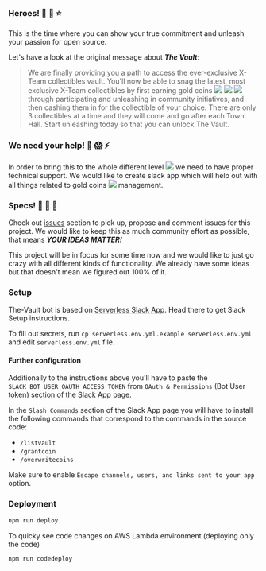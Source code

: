 ### Heroes! :bow: :muscle: :star:

This is the time where you can show your true commitment and unleash your passion for open source.

Let's have a look at the original message about ***The Vault***:

>We are finally providing you a path to access the ever-exclusive X-Team collectibles vault. You'll now be able to snag the latest, most exclusive X-Team collectibles by first earning gold coins ![](https://raw.githubusercontent.com/snipe/awesome-emoji/master/mario/Coin-Pip.gif) ![](https://raw.githubusercontent.com/snipe/awesome-emoji/master/mario/Coin-Pip.gif) ![](https://raw.githubusercontent.com/snipe/awesome-emoji/master/mario/Coin-Pip.gif) through participating and unleashing in community initiatives, and then cashing them in for the collectible of your choice. There are only 3 collectibles at a time and they will come and go after each Town Hall. Start unleashing today so that you can unlock The Vault.

### We need your help! :fire_engine: :scream: :zap:

In order to bring this to the whole different level ![](https://github.com/snipe/awesome-emoji/blob/master/mario/toad.gif?raw=true) we need to have proper technical support. We would like to create slack app which will help out with all things related to gold coins ![](https://raw.githubusercontent.com/snipe/awesome-emoji/master/mario/Coin-Pip.gif) management.

### Specs! :pencil: :green_book: :card_index:

Check out [issues](https://github.com/jacekelgda/the-vault/issues) section to pick up, propose and comment issues for this project. We would like to keep this as much community effort as possible, that means ***YOUR IDEAS MATTER!***

This project will be in focus for some time now and we would like to just go crazy with all different kinds of functionality. We already have some ideas but that doesn't mean we figured out 100% of it.


### Setup

The-Vault bot is based on [Serverless Slack App](https://github.com/johnagan/serverless-slack-app). Head there to get Slack Setup instructions.

To fill out secrets, run `cp serverless.env.yml.example serverless.env.yml` and edit `serverless.env.yml` file.

#### Further configuration

Additionally to the instructions above you'll have to paste the `SLACK_BOT_USER_OAUTH_ACCESS_TOKEN` from `OAuth & Permissions` (Bot User token) section of the Slack App page.

In the `Slash Commands` section of the Slack App page you will have to install the following commands that correspond to the commands in the source code:
- `/listvault`
- `/grantcoin`
- `/overwritecoins`

Make sure to enable `Escape channels, users, and links sent to your app` option.

### Deployment

```bash
npm run deploy
```

To quicky see code changes on AWS Lambda environment (deploying only the code)
```bash
npm run codedeploy
```

